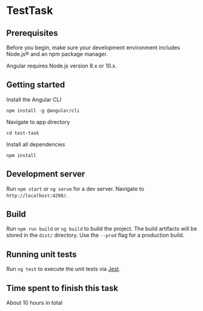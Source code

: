 # TestTask

## Prerequisites

Before you begin, make sure your development environment includes Node.js® and an npm package manager.

Angular requires Node.js version 8.x or 10.x.

## Getting started

Install the Angular CLI

`npm install -g @angular/cli`

Navigate to app directory

`cd test-task`

Install all dependencies

`npm install`

## Development server

Run `npm start` or `ng serve` for a dev server. Navigate to `http://localhost:4200/`.

## Build

Run `npm run build` or `ng build` to build the project. The build artifacts will be stored in the `dist/` directory. Use the `--prod` flag for a production build.

## Running unit tests

Run `ng test` to execute the unit tests via [Jest](https://jestjs.io/).

## Time spent to finish this task

About 10 hours in total
